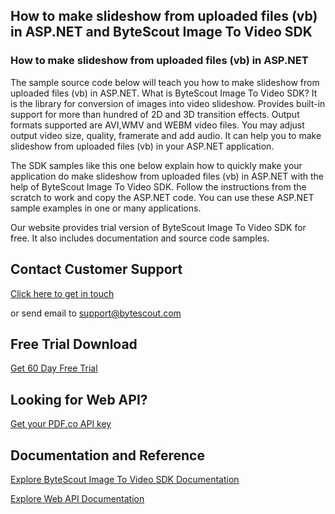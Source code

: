 ## How to make slideshow from uploaded files (vb) in ASP.NET and ByteScout Image To Video SDK

### How to make slideshow from uploaded files (vb) in ASP.NET

The sample source code below will teach you how to make slideshow from uploaded files (vb) in ASP.NET. What is ByteScout Image To Video SDK? It is the library for conversion of images into video slideshow. Provides built-in support for more than hundred of 2D and 3D transition effects. Output formats supported are AVI,WMV and WEBM video files. You may adjust output video size, quality, framerate and add audio. It can help you to make slideshow from uploaded files (vb) in your ASP.NET application.

The SDK samples like this one below explain how to quickly make your application do make slideshow from uploaded files (vb) in ASP.NET with the help of ByteScout Image To Video SDK. Follow the instructions from the scratch to work and copy the ASP.NET code. You can use these ASP.NET sample examples in one or many applications.

Our website provides trial version of ByteScout Image To Video SDK for free. It also includes documentation and source code samples.

## Contact Customer Support

[Click here to get in touch](https://bytescout.zendesk.com/hc/en-us/requests/new?subject=ByteScout%20Image%20To%20Video%20SDK%20Question)

or send email to [support@bytescout.com](mailto:support@bytescout.com?subject=ByteScout%20Image%20To%20Video%20SDK%20Question) 

## Free Trial Download

[Get 60 Day Free Trial](https://bytescout.com/download/web-installer?utm_source=github-readme)

## Looking for Web API? 

[Get your PDF.co API key](https://pdf.co/documentation/api?utm_source=github-readme)

## Documentation and Reference

[Explore ByteScout Image To Video SDK Documentation](https://bytescout.com/documentation/index.html?utm_source=github-readme)

[Explore Web API Documentation](https://pdf.co/documentation/api?utm_source=github-readme)